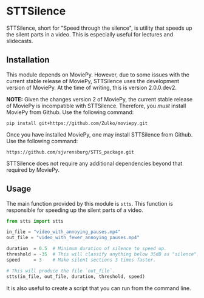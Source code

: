 # STTSilence

STTSilence, short for "Speed through the silence", is utility that speeds up the silent parts in a video. This is especially useful for lectures and slidecasts.

## Installation

This module depends on MoviePy. However, due to some issues with the current stable release of MoviePy, STTSilence uses the development version of MoviePy. At the time of writing, this is version 2.0.0.dev2.

**NOTE:** Given the changes version 2 of MoviePy, the current stable release of MoviePy is incompatible with STTSilence. Therefore, you _must_ install MoviePy from Github. Use the following command:
```
pip install git+https://github.com/Zulko/moviepy.git
```

Once you have installed MoviePy, one may install STTSilence from Github. Use the following command:
```
https://github.com/sjvrensburg/STTS_package.git
```

STTSilence does not require any additional dependencies beyond that required by MoviePy.

## Usage

The main function provided by this module is `stts`. This function is responsible for speeding up the silent parts of a video.

```python
from stts import stts

in_file = "video_with_annoying_pauses.mp4"
out_file = "video_with_fewer_annoying_pauses.mp4"

duration  = 0.5  # Minimum duration of silence to speed up.
threshold = -35  # This will classify anything below 35dB as "silence".
speed     = 3    # Make silent sections 3 times faster.

# This will produce the file `out_file`.
stts(in_file, out_file, duration, threshold, speed)
```

It is also useful to create a script that you can run from the command line.
